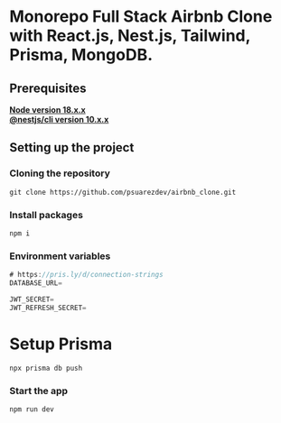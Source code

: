 # Monorepo Full Stack Airbnb Clone with React.js, Nest.js, Tailwind, Prisma, MongoDB.

## Prerequisites

**[Node version 18.x.x](https://nodejs.org/)**  
**[@nestjs/cli version 10.x.x](https://nestjs.com/)**

## Setting up the project

### Cloning the repository

```shell
git clone https://github.com/psuarezdev/airbnb_clone.git
```

### Install packages

```shell
npm i
```

### Environment variables

```js
# https://pris.ly/d/connection-strings
DATABASE_URL=

JWT_SECRET=
JWT_REFRESH_SECRET=
```

# Setup Prisma
```shell
npx prisma db push
```

### Start the app

```shell
npm run dev
```
